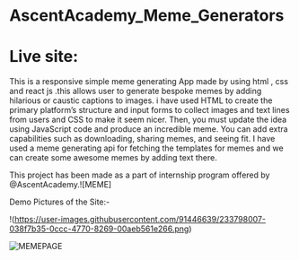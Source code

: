 # AscentAcademy_Meme_Generators

# Live site: 

This is a responsive simple meme generating App made by using html , css and react js  .this  allows user to generate bespoke memes by adding hilarious or caustic captions to images. i have used HTML to create the primary platform’s structure and input forms to collect images and text lines from users and CSS to make it seem nicer. Then, you must update the idea using JavaScript code and produce an incredible meme. You can add extra capabilities such as downloading, sharing memes, and seeing fit. I have used a meme generating api for fetching the templates for memes and we can create some awesome memes by adding text there.

This project has been made as a part of internship program offered by @AscentAcademy.![MEME]

Demo Pictures of the Site:-

!(https://user-images.githubusercontent.com/91446639/233798007-038f7b35-0ccc-4770-8269-00aeb561e266.png)



![MEMEPAGE](https://user-images.githubusercontent.com/91446639/233798029-a1474606-a691-41eb-9d60-5a6d3d11cc36.png)
